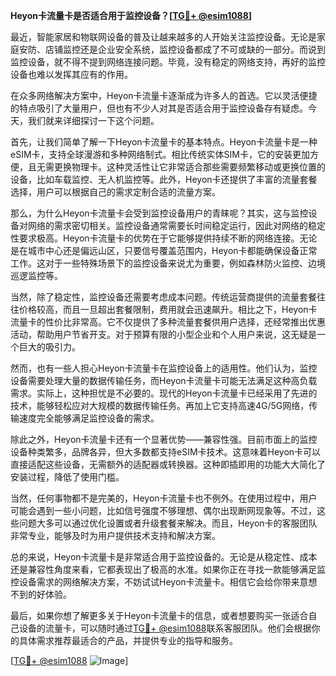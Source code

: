 **Heyon卡流量卡是否适合用于监控设备？[[TG💪+ @esim1088](https://t.me/s/esim1088)]**

最近，智能家居和物联网设备的普及让越来越多的人开始关注监控设备。无论是家庭安防、店铺监控还是企业安全系统，监控设备都成了不可或缺的一部分。而说到监控设备，就不得不提到网络连接问题。毕竟，没有稳定的网络支持，再好的监控设备也难以发挥其应有的作用。

在众多网络解决方案中，Heyon卡流量卡逐渐成为许多人的首选。它以灵活便捷的特点吸引了大量用户，但也有不少人对其是否适合用于监控设备存有疑虑。今天，我们就来详细探讨一下这个问题。

首先，让我们简单了解一下Heyon卡流量卡的基本特点。Heyon卡流量卡是一种eSIM卡，支持全球漫游和多种网络制式。相比传统实体SIM卡，它的安装更加方便，且无需更换物理卡。这种灵活性让它非常适合那些需要频繁移动或更换位置的设备，比如车载监控、无人机监控等。此外，Heyon卡还提供了丰富的流量套餐选择，用户可以根据自己的需求定制合适的流量方案。

那么，为什么Heyon卡流量卡会受到监控设备用户的青睐呢？其实，这与监控设备对网络的需求密切相关。监控设备通常需要长时间稳定运行，因此对网络的稳定性要求极高。Heyon卡流量卡的优势在于它能够提供持续不断的网络连接。无论是在城市中心还是偏远山区，只要信号覆盖范围内，Heyon卡都能确保设备正常工作。这对于一些特殊场景下的监控设备来说尤为重要，例如森林防火监控、边境巡逻监控等。

当然，除了稳定性，监控设备还需要考虑成本问题。传统运营商提供的流量套餐往往价格较高，而且一旦超出套餐限制，费用就会迅速飙升。相比之下，Heyon卡流量卡的性价比非常高。它不仅提供了多种流量套餐供用户选择，还经常推出优惠活动，帮助用户节省开支。对于预算有限的小型企业和个人用户来说，这无疑是一个巨大的吸引力。

然而，也有一些人担心Heyon卡流量卡在监控设备上的适用性。他们认为，监控设备需要处理大量的数据传输任务，而Heyon卡流量卡可能无法满足这种高负载需求。实际上，这种担忧是不必要的。现代的Heyon卡流量卡已经采用了先进的技术，能够轻松应对大规模的数据传输任务。再加上它支持高速4G/5G网络，传输速度完全能够满足监控设备的需求。

除此之外，Heyon卡流量卡还有一个显著优势——兼容性强。目前市面上的监控设备种类繁多，品牌各异，但大多数都支持eSIM卡技术。这意味着Heyon卡可以直接适配这些设备，无需额外的适配器或转换器。这种即插即用的功能大大简化了安装过程，降低了使用门槛。

当然，任何事物都不是完美的，Heyon卡流量卡也不例外。在使用过程中，用户可能会遇到一些小问题，比如信号强度不够理想、偶尔出现断网现象等。不过，这些问题大多可以通过优化设置或者升级套餐来解决。而且，Heyon卡的客服团队非常专业，能够及时为用户提供技术支持和解决方案。

总的来说，Heyon卡流量卡是非常适合用于监控设备的。无论是从稳定性、成本还是兼容性角度来看，它都表现出了极高的水准。如果你正在寻找一款能够满足监控设备需求的网络解决方案，不妨试试Heyon卡流量卡。相信它会给你带来意想不到的好体验。

最后，如果你想了解更多关于Heyon卡流量卡的信息，或者想要购买一张适合自己设备的流量卡，可以随时通过[TG💪+ @esim1088](https://t.me/s/esim1088)联系客服团队。他们会根据你的具体需求推荐最适合的产品，并提供专业的指导和服务。

[[TG💪+ @esim1088](https://t.me/s/esim1088) ![Image](https://i.postimg.cc/4NQfJmqS/Snipaste-2025-05-13-00-14-12.png)]